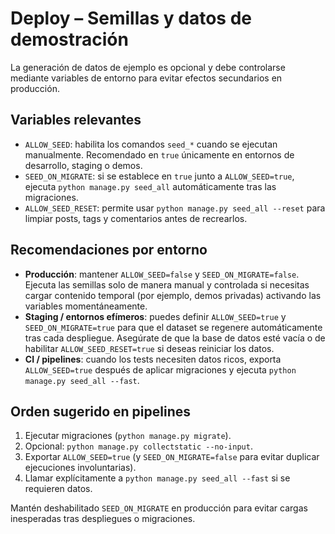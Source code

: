 # Deploy – Semillas y datos de demostración

La generación de datos de ejemplo es opcional y debe controlarse mediante variables de entorno para evitar efectos secundarios en producción.

## Variables relevantes

- `ALLOW_SEED`: habilita los comandos `seed_*` cuando se ejecutan manualmente. Recomendado en `true` únicamente en entornos de desarrollo, staging o demos.
- `SEED_ON_MIGRATE`: si se establece en `true` junto a `ALLOW_SEED=true`, ejecuta `python manage.py seed_all` automáticamente tras las migraciones.
- `ALLOW_SEED_RESET`: permite usar `python manage.py seed_all --reset` para limpiar posts, tags y comentarios antes de recrearlos.

## Recomendaciones por entorno

- **Producción**: mantener `ALLOW_SEED=false` y `SEED_ON_MIGRATE=false`. Ejecuta las semillas solo de manera manual y controlada si necesitas cargar contenido temporal (por ejemplo, demos privadas) activando las variables momentáneamente.
- **Staging / entornos efímeros**: puedes definir `ALLOW_SEED=true` y `SEED_ON_MIGRATE=true` para que el dataset se regenere automáticamente tras cada despliegue. Asegúrate de que la base de datos esté vacía o de habilitar `ALLOW_SEED_RESET=true` si deseas reiniciar los datos.
- **CI / pipelines**: cuando los tests necesiten datos ricos, exporta `ALLOW_SEED=true` después de aplicar migraciones y ejecuta `python manage.py seed_all --fast`.

## Orden sugerido en pipelines

1. Ejecutar migraciones (`python manage.py migrate`).
2. Opcional: `python manage.py collectstatic --no-input`.
3. Exportar `ALLOW_SEED=true` (y `SEED_ON_MIGRATE=false` para evitar duplicar ejecuciones involuntarias).
4. Llamar explícitamente a `python manage.py seed_all --fast` si se requieren datos.

Mantén deshabilitado `SEED_ON_MIGRATE` en producción para evitar cargas inesperadas tras despliegues o migraciones.
